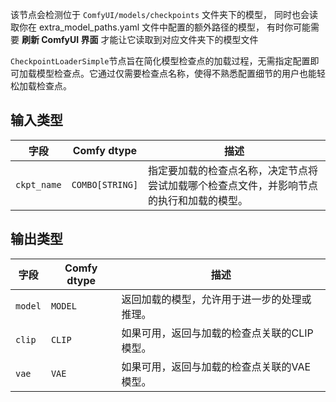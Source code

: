 
该节点会检测位于 `ComfyUI/models/checkpoints` 文件夹下的模型，
同时也会读取你在 extra_model_paths.yaml 文件中配置的额外路径的模型，
有时你可能需要 **刷新 ComfyUI 界面** 才能让它读取到对应文件夹下的模型文件

`CheckpointLoaderSimple`节点旨在简化模型检查点的加载过程，无需指定配置即可加载模型检查点。它通过仅需要检查点名称，使得不熟悉配置细节的用户也能轻松加载检查点。

## 输入类型

| 字段     | Comfy dtype | 描述                                                                            |
|----------|-------------|--------------------------------------------------------------------------------|
| `ckpt_name` | `COMBO[STRING]` | 指定要加载的检查点名称，决定节点将尝试加载哪个检查点文件，并影响节点的执行和加载的模型。 |

## 输出类型

| 字段 | Comfy dtype | 描述                                                                 |
|------|-------------|----------------------------------------------------------------------|
| `model` | `MODEL` | 返回加载的模型，允许用于进一步的处理或推理。                         |
| `clip`  | `CLIP`     | 如果可用，返回与加载的检查点关联的CLIP模型。                      |
| `vae`   | `VAE`      | 如果可用，返回与加载的检查点关联的VAE模型。                      |